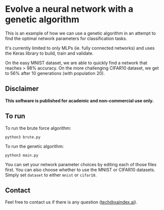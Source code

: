 # Evolve a neural network with a genetic algorithm

This is an example of how we can use a genetic algorithm in an attempt to find the optimal network parameters for classification tasks.

It's currently limited to only MLPs (ie. fully connected networks) and uses the Keras library to build, train and validate.

On the easy MNIST dataset, we are able to quickly find a network that reaches > 98% accuracy. On the more challenging CIFAR10 dataset, we get to 56% after 10 generations (with population 20).

## Disclaimer 
**This software is published for academic and non-commercial use only.**

## To run

To run the brute force algorithm:

```python3 brute.py```

To run the genetic algorithm:

```python3 main.py```

You can set your network parameter choices by editing each of those files first. You can also choose whether to use the MNIST or CIFAR10 datasets. Simply set `dataset` to either `mnist` or `cifar10`.

## Contact
Feel free to contact us if there is any question (tech@xaindex.ai).
